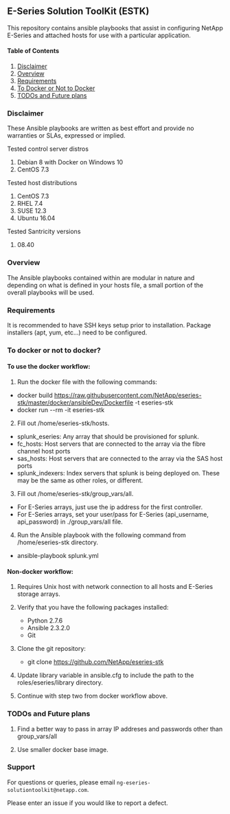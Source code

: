 ## E-Series Solution ToolKit (ESTK)

This repository contains ansible playbooks that assist in configuring NetApp E-Series and attached hosts for use with a particular application.

#### Table of Contents

1. [Disclaimer](#disclaimer)
2. [Overview](#overview)
3. [Requirements](#requirements)
4. [To Docker or Not to Docker](#todockerornottodocker)
5. [TODOs and Future plans](#TODOsandFutureplans)

### Disclaimer

These Ansible playbooks are written as best effort and provide no warranties or SLAs, expressed or implied.

Tested control server distros

1. Debian 8 with Docker on Windows 10
2. CentOS 7.3
  
Tested host distributions

1. CentOS 7.3
2. RHEL 7.4
3. SUSE 12.3
4. Ubuntu 16.04
  
Tested Santricity versions

1. 08.40  
  
### Overview

The Ansible playbooks contained within are modular in nature and depending on what is defined in your hosts file, a small 
portion of the overall playbooks will be used.

### Requirements

It is recommended to have SSH keys setup prior to installation. 
Package installers (apt, yum, etc...) need to be configured.  

### To docker or not to docker?
#### To use the docker workflow:

1. Run the docker file with the following commands:
* docker build https://raw.githubusercontent.com/NetApp/eseries-stk/master/docker/ansibleDev/Dockerfile -t eseries-stk
* docker run --rm -it eseries-stk

2. Fill out /home/eseries-stk/hosts.
* splunk_eseries:  Any array that should be provisioned for splunk.
* fc_hosts:  Host servers that are connected to the array via the fibre channel host ports
* sas_hosts:  Host servers that are connected to the array via the SAS host ports
* splunk_indexers:  Index servers that splunk is being deployed on.  These may be the same as other roles, or different.

3. Fill out /home/eseries-stk/group_vars/all.
*  For E-Series arrays, just use the ip address for the first controller.
*  For E-Series arrays, set your user/pass for E-Series (api_username, api_password) in ./group_vars/all file.

4. Run the Ansible playbook with the following command from /home/eseries-stk directory.
* ansible-playbook splunk.yml

#### Non-docker workflow:
 
1. Requires Unix host with network connection to all hosts and E-Series storage arrays. 

2. Verify that you have the following packages installed:
    *  Python 2.7.6
	*  Ansible 2.3.2.0
	*  Git

3. Clone the git repository:
    * git clone https://github.com/NetApp/eseries-stk

4. Update library variable in ansible.cfg to include the path to the roles/eseries/library directory.

5. Continue with step two from docker workflow above.
 
### TODOs and Future plans

1. Find a better way to pass in array IP addreses and passwords other than group_vars/all

2. Use smaller docker base image. 

### Support

For questions or queries, please email `ng-eseries-solutiontoolkit@netapp.com`. 

Please enter an issue if you would like to report a defect.
